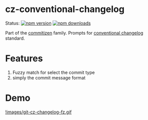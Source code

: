 # cz-conventional-changelog

Status:
[![npm version](https://img.shields.io/npm/v/conventional-changelog-fuzzy.svg?style=flat-square)](https://www.npmjs.org/package/conventional-changelog-fuzzy)
[![npm downloads](https://img.shields.io/npm/dm/conventional-changelog-fuzzy.svg?style=flat-square)](https://npm-stat.com/charts.html?package=conventional-changelog-fuzzy&from=2015-08-01)

Part of the [commitizen](https://github.com/commitizen/cz-cli) family. Prompts for [conventional changelog](https://github.com/conventional-changelog/conventional-changelog) standard.

# Features

1. Fuzzy match for select the commit type
2. simply the commit message format

# Demo

[!images/git-cz-changelog-fz.gif](images/git-cz-changelog-fz.gif)
